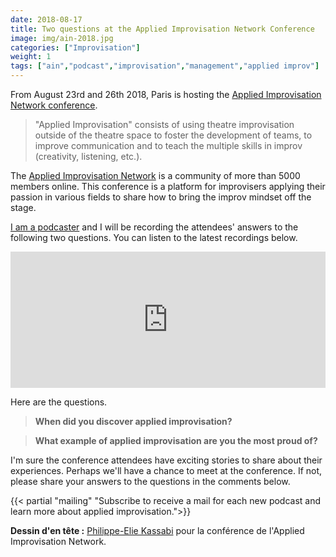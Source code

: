 ```yaml
---
date: 2018-08-17
title: Two questions at the Applied Improvisation Network Conference
image: img/ain-2018.jpg
categories: ["Improvisation"]
weight: 1
tags: ["ain","podcast","improvisation","management","applied improv"]
---
```




From August 23rd and 26th 2018, Paris is hosting the [Applied Improvisation Network conference](http://appliedimprovisation.network).

> "Applied Improvisation" consists of using theatre improvisation outside of the theatre space to foster the development of teams, to improve communication and to teach the multiple skills in improv (creativity, listening, etc.).

The [Applied Improvisation Network](http://appliedimprovisation.network) is a community of more than 5000 members online. This conference is a platform for improvisers applying their passion in various fields to share how to bring the improv mindset off the stage.

[I am a podcaster](http://podcastscience.fm) and I will be recording the attendees' answers to the following two questions.  You can listen to the latest recordings below.

<iframe src="https://player.pippa.io/5b793e715d32cfd871dc6e9c?theme=default&cover=1&latest=1" frameBorder="0" width="100%" height="218px" allow="autoplay"></iframe>

Here are the questions.

> **When did you discover applied improvisation?**

> **What example of applied improvisation are you the most proud of?**


I'm sure the conference attendees have exciting stories to share about their experiences. Perhaps we'll have a chance to meet at the conference. If not, please share your answers to the questions in the comments below. 



{{< partial "mailing" "Subscribe to receive a mail for each new podcast and learn more about applied improvisation.">}}


**Dessin d'en tête :** [Philippe-Elie Kassabi](http://www.enhautdelaffiche.fr/%C3%A9quipe/philippe-elie-kassabi/) pour la conférence de l'Applied Improvisation Network.

